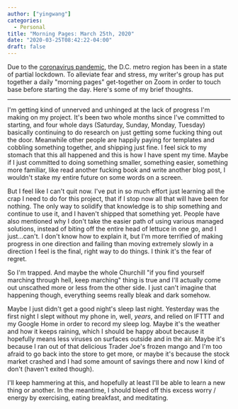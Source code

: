 ```yaml
---
author: ["yingwang"]
categories:
  - Personal
title: "Morning Pages: March 25th, 2020"
date: "2020-03-25T08:42:22-04:00"
draft: false
---
```


Due to the [coronavirus
pandemic](https://en.wikipedia.org/wiki/2019-20_coronavirus_pandemic), the D.C.
metro region has been in a state of partial lockdown. To alleviate fear and
stress, my writer's group has put together a daily "morning pages" get-together
on Zoom in order to touch base before starting the day. Here's some of my brief
thoughts.

__________

I'm getting kind of unnerved and unhinged at the lack of progress I'm making on
my project. It's been two whole months since I've committed to starting, and
four whole days (Saturday, Sunday, Monday, Tuesday) basically continuing to do
research on just getting some fucking thing out the door. Meanwhile other people
are happily paying for templates and cobbling something together, and shipping
just fine. I feel sick to my stomach that this all happened and this is how I
have spent my time. Maybe if I just committed to doing something smaller,
something easier, something more familiar, like read another fucking book and
write another blog post, I wouldn't stake my entire future on some words on a
screen.

But I feel like I can't quit now. I've put in so much effort just learning all
the crap I need to do for this project, that if I stop now all that will have
been for nothing. The only way to solidify that knowledge is to ship something
and continue to use it, and I haven't shipped that something yet. People have
also mentioned why I don't take the easier path of using various managed
solutions, instead of biting off the entire head of lettuce in one go, and I
just...can't. I don't know how to explain it, but I'm more terrified of making
progress in one direction and failing than moving extremely slowly in a
direction I feel is the final, right way to do things. I think it's the fear of
regret.

So I'm trapped. And maybe the whole Churchill "if you find yourself marching
through hell, keep marching" thing is true and I'll actually come out unscathed
more or less from the other side. I just can't imagine that happening though,
everything seems really bleak and dark somehow.

Maybe I just didn't get a good night's sleep last night. Yesterday was the first
night I slept without my phone in, well, *years*, and relied on IFTTT and my
Google Home in order to record my sleep log. Maybe it's the weather and how it
keeps raining, which I should be happy about because it hopefully means less
viruses on surfaces outside and in the air. Maybe it's because I ran out of that
delicious Trader Joe's frozen mango and I'm too afraid to go back into the store
to get more, or maybe it's because the stock market crashed and I had some
amount of savings there and now I kind of don't (haven't exited though).

I'll keep hammering at this, and hopefully at least I'll be able to learn a new
thing or another. In the meantime, I should bleed off this excess worry / energy
by exercising, eating breakfast, and meditating.

